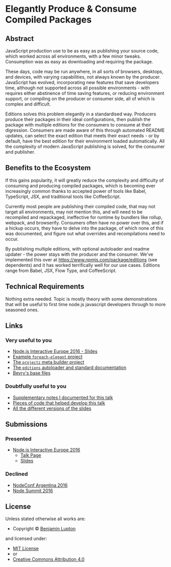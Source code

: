 # Elegantly Produce & Consume Compiled Packages

## Abstract

JavaScript production use to be as easy as publishing your source code, which worked across all environments, with a few minor tweaks. Consumption was as easy as downloading and requiring the package.

These days, code may be run anywhere, in all sorts of browsers, desktops, and devices, with varying capabilities, not always known by the producer. JavaScript has evolved, incorporating new features that save developers time, although not supported across all possible environments - with requires either abstinence of time saving features, or reducing environment support, or compiling on the producer or consumer side, all of which is complex and difficult.

Editions solves this problem elegantly in a standardised way. Producers produce their packages in their ideal configurations, then publish the package with multiple editions for the consumers to consume at their digression. Consumers are made aware of this through automated README updates, can select the exact edition that meets their exact needs - or by default, have the best edition for their environment loaded automatically. All the complexity of modern JavaScript publishing is solved, for the consumer and publisher.


## Benefits to the Ecosystem

If this gains popularity, it will greatly reduce the complexity and difficulty of consuming and producing compiled packages, which is becoming ever increasingly common thanks to accepted power of tools like Babel, TypeScript, JSX, and traditional tools like CoffeeScript.

Currently most people are publishing their compiled code, that may not target all environments, may not mention this, and will need to be recompiled and repackaged, ineffective for runtime by bundlers like rollup, webpack, and browserify. Consumers often have no power over this, and if a hickup occurs, they have to delve into the package, of which none of this was documented, and figure out what overrides and recompilations need to occur.

By publishing multiple editions, with optional autoloader and readme updater - the power stays with the producer and the consumer. We've implemented this over at https://www.npmjs.com/package/editions (see dependents) and it has worked terrifically well for our use cases. Editions range from Babel, JSX, Flow Type, and CoffeeScript.


## Technical Requirements

Nothing extra needed. Topic is mostly theory with some demonstrations that will be useful to first time node.js javascript developers through to more seasoned ones.


## Links

### Very useful to you

- [Node.js Interactive Europe 2016 - Slides](https://speakerdeck.com/balupton/elegantly-produce-and-consume-compiled-packages-nie16)
- [Example `foreach-elegant` project](https://github.com/elegant-talk/foreach-elegant/commits)
- [The `projectz` meta builder project](https://github.com/bevry/projectz)
- [The `editions` autoloader and standard documentation](https://github.com/bevry/editions/wiki)
- [Bevry's base files](https://github.com/bevry/base)

### Doubtfully useful to you

- [Supplementary notes I documented for this talk](https://github.com/elegant-talk/elegant/tree/master/notes)
- [Pieces of code that helped develop this talk](https://github.com/elegant-talk/elegant/tree/master/pieces)
- [All the different versions of the slides](https://github.com/elegant-talk/elegant/tree/master/slides)


## Submissions

### Presented

- [Node.js Interactive Europe 2016](http://events.linuxfoundation.org/events/node-interactive-europe)
  - [Talk Page](https://eventmobi.com/nieu16/agenda/176233/928552)
  - [Slides](https://speakerdeck.com/balupton/elegantly-produce-and-consume-compiled-packages-nie16)

### Declined

- [NodeConf Argentina 2016](https://2016.nodeconf.com.ar)
- [Node Summit 2016](http://nodesummit.com)


## License

Unless stated otherwise all works are:

<ul><li>Copyright &copy; <a href="http://balupton.com">Benjamin Lupton</a></li></ul>

and licensed under:

<ul><li><a href="http://spdx.org/licenses/MIT.html">MIT License</a></li>
<li>or</li>
<li><a href="http://spdx.org/licenses/CC-BY-4.0.html">Creative Commons Attribution 4.0</a></li></ul>
